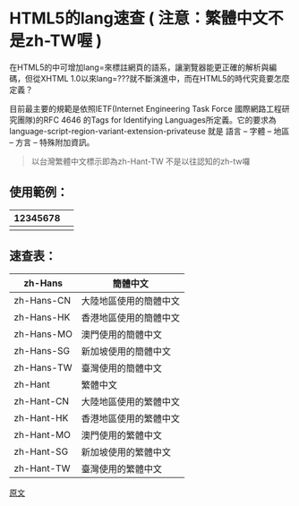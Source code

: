 # HTML5的lang速查 ( 注意：繁體中文不是zh-TW喔 )

在HTML5的<html>中可增加lang=來標註網頁的語系，讓瀏覽器能更正確的解析與編碼，但從XHTML 1.0以來lang=???就不斷演進中，而在HTML5的時代究竟要怎麼定義？

目前最主要的規範是依照IETF(Internet Engineering Task Force 國際網路工程研究團隊)的RFC 4646 的Tags for Identifying Languages所定義。它的要求為 language-script-region-variant-extension-privateuse 就是 語言 – 字體 – 地區 – 方言 – 特殊附加資訊。

> 以台灣繁體中文標示即為zh-Hant-TW 不是以往認知的zh-tw囉

## 使用範例：

| 12345678 | <!DOCTYPE html> <html  lang="zh-Hant-TW">  <head>    <title>page title</title>  </head>   <body>  </body></html> |
| -------- | ---------------------------------------- |
|          |                                          |

## 速查表：

| zh-Hans    | 簡體中文        |
| ---------- | ----------- |
| zh-Hans-CN | 大陸地區使用的簡體中文 |
| zh-Hans-HK | 香港地區使用的簡體中文 |
| zh-Hans-MO | 澳門使用的簡體中文   |
| zh-Hans-SG | 新加坡使用的簡體中文  |
| zh-Hans-TW | 臺灣使用的簡體中文   |
| zh-Hant    | 繁體中文        |
| zh-Hant-CN | 大陸地區使用的繁體中文 |
| zh-Hant-HK | 香港地區使用的繁體中文 |
| zh-Hant-MO | 澳門使用的繁體中文   |
| zh-Hant-SG | 新加坡使用的繁體中文  |
| zh-Hant-TW | 臺灣使用的繁體中文   |



[原文](https://vector.cool/html5%E7%9A%84lang%E9%80%9F%E6%9F%A5-%E6%B3%A8%E6%84%8F%EF%BC%9A%E7%B9%81%E9%AB%94%E4%B8%AD%E6%96%87%E4%B8%8D%E6%98%AFzh-tw%E5%96%94/)